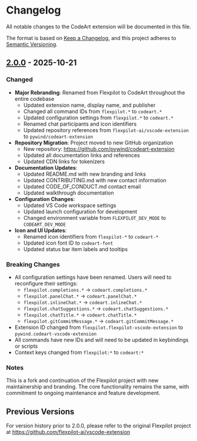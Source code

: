 # Changelog

All notable changes to the CodeArt extension will be documented in this file.

The format is based on [Keep a Changelog](https://keepachangelog.com/en/1.0.0/),
and this project adheres to [Semantic Versioning](https://semver.org/spec/v2.0.0.html).

## [2.0.0] - 2025-10-21

### Changed

- **Major Rebranding**: Renamed from Flexpilot to CodeArt throughout the entire codebase
  - Updated extension name, display name, and publisher
  - Changed all command IDs from `flexpilot.*` to `codeart.*`
  - Updated configuration settings from `flexpilot.*` to `codeart.*`
  - Renamed chat participants and icon identifiers
  - Updated repository references from `flexpilot-ai/vscode-extension` to `pywind/codeart-extension`
- **Repository Migration**: Project moved to new GitHub organization
  - New repository: https://github.com/pywind/codeart-extension
  - Updated all documentation links and references
  - Updated CDN links for tokenizers
- **Documentation Updates**:
  - Updated README.md with new branding and links
  - Updated CONTRIBUTING.md with new contact information
  - Updated CODE_OF_CONDUCT.md contact email
  - Updated walkthrough documentation
- **Configuration Changes**:
  - Updated VS Code workspace settings
  - Updated launch configuration for development
  - Changed environment variable from `FLEXPILOT_DEV_MODE` to `CODEART_DEV_MODE`
- **Icon and UI Updates**:
  - Renamed icon identifiers from `flexpilot-*` to `codeart-*`
  - Updated icon font ID to `codeart-font`
  - Updated status bar item labels and tooltips

### Breaking Changes

- All configuration settings have been renamed. Users will need to reconfigure their settings:
  - `flexpilot.completions.*` → `codeart.completions.*`
  - `flexpilot.panelChat.*` → `codeart.panelChat.*`
  - `flexpilot.inlineChat.*` → `codeart.inlineChat.*`
  - `flexpilot.chatSuggestions.*` → `codeart.chatSuggestions.*`
  - `flexpilot.chatTitle.*` → `codeart.chatTitle.*`
  - `flexpilot.gitCommitMessage.*` → `codeart.gitCommitMessage.*`
- Extension ID changed from `flexpilot.flexpilot-vscode-extension` to `pywind.codeart-vscode-extension`
- All commands have new IDs and will need to be updated in keybindings or scripts
- Context keys changed from `flexpilot:*` to `codeart:*`

### Notes

This is a fork and continuation of the Flexpilot project with new maintainership and branding. The core functionality remains the same, with commitment to ongoing maintenance and feature development.

## Previous Versions

For version history prior to 2.0.0, please refer to the original Flexpilot project at https://github.com/flexpilot-ai/vscode-extension

[2.0.0]: https://github.com/pywind/codeart-extension/releases/tag/v2.0.0
